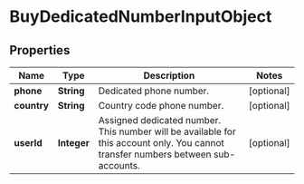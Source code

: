 
# BuyDedicatedNumberInputObject

## Properties
Name | Type | Description | Notes
------------ | ------------- | ------------- | -------------
**phone** | **String** | Dedicated phone number. |  [optional]
**country** | **String** | Country code phone number. |  [optional]
**userId** | **Integer** | Assigned dedicated number. This number will be available for this account only. You cannot transfer numbers between sub-accounts.  |  [optional]



